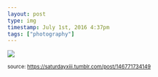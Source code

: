 ```yaml
---
layout: post
type: img
timestamp: July 1st, 2016 4:37pm
tags: ["photography"]
---
```

<img src="https://saturdayxiii.github.io/media/146771734149.jpg"/>
  
<small>source: https://saturdayxiii.tumblr.com/post/146771734149</small>